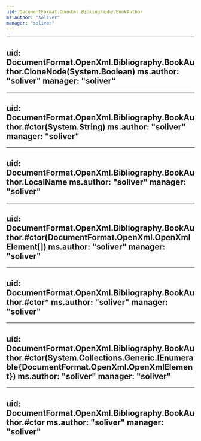 ```yaml
---
uid: DocumentFormat.OpenXml.Bibliography.BookAuthor
ms.author: "soliver"
manager: "soliver"
---
```


---
uid: DocumentFormat.OpenXml.Bibliography.BookAuthor.CloneNode(System.Boolean)
ms.author: "soliver"
manager: "soliver"
---

---
uid: DocumentFormat.OpenXml.Bibliography.BookAuthor.#ctor(System.String)
ms.author: "soliver"
manager: "soliver"
---

---
uid: DocumentFormat.OpenXml.Bibliography.BookAuthor.LocalName
ms.author: "soliver"
manager: "soliver"
---

---
uid: DocumentFormat.OpenXml.Bibliography.BookAuthor.#ctor(DocumentFormat.OpenXml.OpenXmlElement[])
ms.author: "soliver"
manager: "soliver"
---

---
uid: DocumentFormat.OpenXml.Bibliography.BookAuthor.#ctor*
ms.author: "soliver"
manager: "soliver"
---

---
uid: DocumentFormat.OpenXml.Bibliography.BookAuthor.#ctor(System.Collections.Generic.IEnumerable{DocumentFormat.OpenXml.OpenXmlElement})
ms.author: "soliver"
manager: "soliver"
---

---
uid: DocumentFormat.OpenXml.Bibliography.BookAuthor.#ctor
ms.author: "soliver"
manager: "soliver"
---
